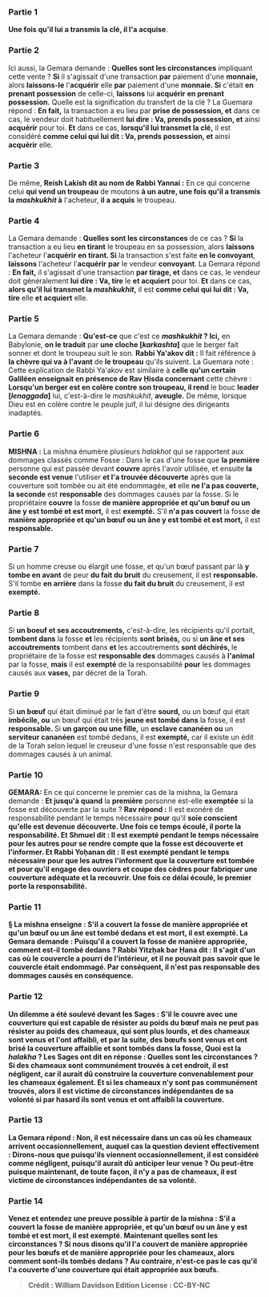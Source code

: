 
### Partie 1
<b>Une fois qu'il lui a transmis la clé, il l'a acquise</b>.

### Partie 2
Ici aussi, la Gemara demande : <b>Quelles sont les circonstances</b> impliquant cette vente ? <b>Si</b> il s'agissait d'une transaction <b>par</b> paiement d'une <b>monnaie,</b> alors <b>laissons-le</b> l'<b>acquérir</b> elle <b>par</b> paiement d'une <b>monnaie. Si</b> c'était <b>en prenant possession</b> de celle-ci, <b>laissons</b> lui <b>acquérir</b> <b>en prenant possession.</b> Quelle est la signification du transfert de la clé ? La Guemara répond : <b>En fait,</b> la transaction a eu lieu par <b>prise de possession, et</b> dans ce cas, le vendeur doit habituellement <b>lui dire : Va, prends possession, et</b> ainsi <b>acquérir</b> pour toi. <b>Et</b> dans ce cas, <b>lorsqu'il lui transmet la clé,</b> il est considéré <b>comme celui qui lui dit : Va, prends possession, et</b> ainsi <b>acquérir</b> elle.

### Partie 3
De même, <b>Reish Lakish dit au nom de Rabbi Yannai :</b> En ce qui concerne celui <b>qui vend un troupeau</b> de moutons <b>à un autre, une fois qu'il a transmis la <i>mashkukhit</i> à</b> l'acheteur, <b>il a acquis</b> le troupeau.

### Partie 4
La Gemara demande : <b>Quelles sont les circonstances</b> de ce cas ? <b>Si</b> la transaction a eu lieu <b>en tirant</b> le troupeau en sa possession, alors <b>laissons</b> l'acheteur l'<b>acquérir</b> <b>en tirant. Si</b> la transaction s'est faite <b>en le convoyant</b>, <b>laissons</b> l'acheteur l'<b>acquérir</b> <b>par</b> le vendeur <b>convoyant</b>. La Gemara répond : <b>En fait,</b> il s'agissait d'une transaction <b>par tirage, et</b> dans ce cas, le vendeur doit généralement <b>lui dire : Va, tire</b> le <b>et acquiert</b> pour toi. <b>Et</b> dans ce cas, <b>alors qu'il lui transmet la <i>mashkukhit</i>,</b> il est <b>comme celui qui lui dit : Va, tire</b> elle <b>et acquiert</b> elle.

### Partie 5
La Gemara demande : <b>Qu'est-ce</b> que c'est ce <b><i>mashkukhit</i> ? Ici,</b> en Babylonie, <b>on le traduit</b> par <b>une cloche [<i>karkashta</i>]</b> que le berger fait sonner et dont le troupeau suit le son. <b>Rabbi Ya'akov dit :</b> Il fait référence à <b>la chèvre qui va à l'avant</b> de <b>le troupeau</b> qu'ils suivent. La Guemara note : Cette explication de Rabbi Ya'akov est similaire à <b>celle qu'un certain Galiléen enseignait en présence de Rav Ḥisda concernant</b> cette chèvre : <b>Lorsqu'un berger est en colère contre son troupeau, il rend</b> le bouc <b>leader [<i>lenaggada</i>]</b> lui, c'est-à-dire le <i>mashkukhit</i>, <b>aveugle.</b> De même, lorsque Dieu est en colère contre le peuple juif, il lui désigne des dirigeants inadaptés.

### Partie 6
<strong>MISHNA :</strong> La mishna énumère plusieurs <i>halakhot</i> qui se rapportent aux dommages classés comme Fosse : Dans le cas d'une fosse que <b>la première</b> personne qui est passée devant <b>couvre</b> après l'avoir utilisée, et</b> ensuite <b>la seconde est venue</b> l'utiliser <b>et l'a trouvée découverte</b> après que la couverture soit tombée ou ait été endommagée, <b>et</b> elle <b>ne l'a pas couverte, la seconde</b> est <b>responsable</b> des dommages causés par la fosse. Si le propriétaire <b>couvre</b> la fosse <b>de manière appropriée et qu'un bœuf ou un âne y est tombé et est mort,</b> il est <b>exempté.</b> S'il <b>n'a pas couvert</b> la fosse <b>de manière appropriée et qu'un bœuf ou un âne y est tombé et est mort,</b> il est <b>responsable.</b>

### Partie 7
Si un homme creuse ou élargit une fosse, et qu'un bœuf passant par là <b>y tombe en avant</b> de peur <b>du fait du bruit</b> du creusement, </b> il est <b>responsable.</b> S'il tombe <b>en arrière</b> dans la fosse <b>du fait du bruit</b> du creusement, </b> il est <b>exempté.</b>

### Partie 8
Si <b>un boeuf et ses accoutrements,</b> c'est-à-dire, les récipients qu'il portait, <b>tombent dans</b> la fosse <b>et</b> les récipients <b>sont brisés,</b> ou si <b>un âne et ses accoutrements</b> tombent dans <b>et</b> les accoutrements <b>sont déchirés, </b> le propriétaire de la fosse est <b>responsable des</b> dommages causés à <b>l'animal</b> par la fosse, <b>mais</b> il est <b>exempté</b> de la responsabilité <b>pour</b> les dommages causés aux <b>vases,</b> par décret de la Torah.

### Partie 9
Si <b>un bœuf</b> qui était diminué par le fait d'être <b>sourd,</b> ou un bœuf qui était <b>imbécile, ou</b> un bœuf qui était très <b>jeune est tombé dans</b> la fosse, il est <b>responsable. </b> Si <b>un garçon ou une fille,</b> un <b>esclave cananéen ou</b> un <b>serviteur cananéen</b> est tombé dedans, il est <b>exempté,</b> car il existe un édit de la Torah selon lequel le creuseur d'une fosse n'est responsable que des dommages causés à un animal.

### Partie 10
<strong>GEMARA:</strong> En ce qui concerne le premier cas de la mishna, la Gemara demande : <b>Et jusqu'à quand</b> la <b>première</b> personne est-elle <b>exemptée</b> si la fosse est découverte par la suite ? <b>Rav répond :</b> Il est exonéré de responsabilité pendant le temps nécessaire <b>pour</b> qu'il <b>soie <b>conscient</b> qu'elle est devenue découverte. Une fois ce temps écoulé, il porte la responsabilité. <b>Et Shmuel dit :</b> Il est exempté pendant le temps nécessaire <b>pour</b> les autres <b>pour</b> se rendre compte que la fosse est découverte et <b>l'informer. Et Rabbi Yoḥanan dit :</b> Il est exempté pendant le temps nécessaire <b>pour</b> que les autres <b>l'informent</b> que la couverture est tombée <b>et</b> pour qu'il <b>engage des ouvriers et coupe des cèdres</b> pour fabriquer une couverture adéquate <b>et la recouvrir.</b> Une fois ce délai écoulé, le premier porte la responsabilité.

### Partie 11
§ La mishna enseigne : S'il a <b>couvert</b> la fosse <b>de manière appropriée et qu'un bœuf ou un âne est tombé dedans et est mort,</b> il est <b>exempté.</b> La Gemara demande : <b>Puisqu'il a couvert</b> la fosse de manière <b>appropriée, comment</b> est-il <b>tombé</b> dedans ? <b>Rabbi Yitzḥak bar Ḥana dit :</b> Il s'agit d'un cas <b>où le couvercle <b>a pourri de l'intérieur,</b> et il ne pouvait pas savoir que le couvercle était endommagé. Par conséquent, il n'est pas responsable des dommages causés en conséquence.

### Partie 12
<b>Un dilemme a été soulevé devant</b> les Sages : S'il le <b>couvre</b> avec <b>une couverture qui</b> est <b>capable de résister</b> au poids du <b>bœuf mais ne peut pas résister</b> au poids des <b>chameaux,</b> qui sont plus lourds, <b>et des chameaux sont venus et l'ont affaibli, et</b> par la suite, des <b>bœufs sont venus</b> et ont brisé la couverture affaiblie <b>et sont tombés dans</b> la fosse, <b>Quoi</b> est la <i>halakha</i> ? Les Sages <b>ont dit</b> en réponse : <b>Quelles sont les circonstances ? Si des chameaux sont</b> communément <b>trouvés</b> à cet endroit, <b>il est négligent,</b> car il aurait dû construire la couverture convenablement pour les chameaux également. Et <b>si les chameaux n'y sont pas</b> communément <b>trouvés</b>, alors <b>il est victime de circonstances indépendantes de sa volonté</b> si par hasard ils sont venus et ont affaibli la couverture.

### Partie 13
La Gemara répond : <b>Non,</b> il est <b>nécessaire</b> dans un cas <b>où les chameaux <b>arrivent occasionnellement,</b> auquel cas la question devient effectivement : <b>Dirons-nous</b> que <b>puisqu'ils viennent occasionnellement, il est</b> considéré comme <b>négligent, puisqu'il aurait dû anticiper</b> leur venue ? <b>Ou peut-être puisque maintenant, de toute façon, il n'y a pas</b> de chameaux, <b>il est victime de circonstances indépendantes de sa volonté.</b>

### Partie 14
<b>Venez</b> et <b>entendez</b> une preuve possible à partir de la mishna : S'il a <b>couvert</b> la fosse <b>de manière appropriée, et qu'un bœuf ou un âne y est tombé et est mort,</b> il est <b>exempté.</b> Maintenant <b>quelles sont les circonstances ? Si nous disons</b> qu'il l'a couvert <b>de manière appropriée pour les bœufs et de manière appropriée pour les chameaux,</b> alors <b>comment</b> sont-ils <b>tombés</b> dedans ? <b>Au contraire, n'est-ce pas</b> le cas qu'il l'a couverte d'une couverture qui était <b>appropriée aux bœufs</b>.

>Crédit : William Davidson Edition
>License : CC-BY-NC